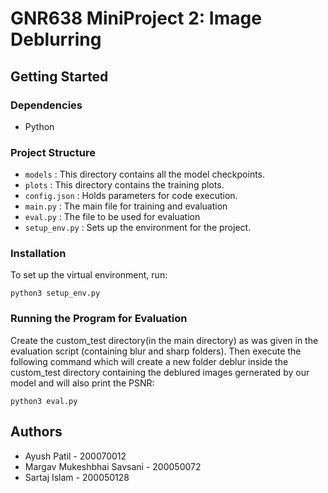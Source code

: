 # GNR638 MiniProject 2: Image Deblurring

## Getting Started

### Dependencies

- Python

### Project Structure

- `models` : This directory contains all the model checkpoints.
- `plots` : This directory contains the training plots.
- `config.json` : Holds parameters for code execution.
- `main.py` : The main file for training and evaluation
- `eval.py` : The file to be used for evaluation
- `setup_env.py` : Sets up the environment for the project.

### Installation

To set up the virtual environment, run:
```
python3 setup_env.py
```

### Running the Program for Evaluation

Create the custom_test directory(in the main directory) as was given in the evaluation script (containing blur and sharp folders). Then execute the following command which will create a new folder deblur inside the custom_test directory containing the deblured images gernerated by our model and will also print the PSNR:
```
python3 eval.py
```

## Authors
- Ayush Patil - 200070012
- Margav Mukeshbhai Savsani - 200050072  
- Sartaj Islam - 200050128
